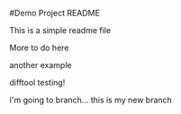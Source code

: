 #Demo Project README

This is a simple readme file

More to do here

another example

difftool testing!

I'm going to branch... this is my new branch